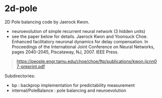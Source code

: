 # 2d-pole

2D Pole balancing code by Jaerock Kwon.

- neuroevolution of simple recurrent neural network (3 hidden units)
- see the paper below for details.
Jaerock Kwon and Yoonsuck Choe. Enhanced facilitatory neuronal dynamics for delay compensation. In Proceedings of the International Joint Conference on Neural Networks, pages 2040-2045, Piscataway, NJ, 2007. IEEE Press.
> https://people.engr.tamu.edu/choe/choe/ftp/publications/kwon.ijcnn07-preprint.pdf

Subdirectories: 
- bp : backprop implementation for predictability measurement
- internal/PoleBalance : pole balancing and neuroevolution 
